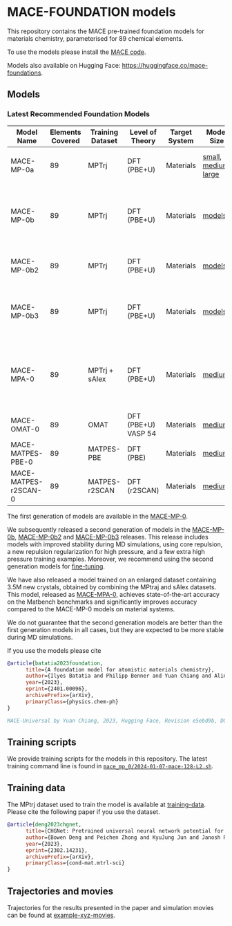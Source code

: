 # MACE-FOUNDATION models

This repository contains the MACE pre-trained foundation models for materials chemistry, parameterised for 89 chemical elements.

To use the models please install the [MACE code](https://github.com/ACEsuit/mace).

Models also available on Hugging Face: https://huggingface.co/mace-foundations.

## Models

### Latest Recommended Foundation Models

| Model Name        | Elements Covered | Training Dataset | Level of Theory       | Target System         | Model Size          | GitHub Release | Notes                                                | License |
|-------------------|------------------|------------------|-----------------------|----------------------|---------------------|----------------|-------------------------------------------------------|---------|
| MACE-MP-0a         | 89               | MPTrj            | DFT (PBE+U)           | Materials            | [small](https://github.com/ACEsuit/mace-mp/releases/download/mace_mp_0/2023-12-10-mace-128-L0_energy_epoch-249.model), [medium](https://github.com/ACEsuit/mace-mp/releases/download/mace_mp_0/2023-12-03-mace-128-L1_epoch-199.model), [large](https://github.com/ACEsuit/mace-mp/releases/download/mace_mp_0/2024-01-07-mace-128-L2_epoch-199.model)| >=v0.3.6       | Initial release of foundation model.                          | MIT |
| MACE-MP-0b        | 89               | MPTrj             | DFT (PBE+U)           | Materials            | [models](https://github.com/ACEsuit/mace-mp/releases/tag/mace_mp_0b)              | >=v0.3.10      | Improve pair repulsion and correct isolated atoms. | MIT |
| MACE-MP-0b2        | 89               | MPTrj             | DFT (PBE+U)           | Materials            | [models](https://github.com/ACEsuit/mace-mp/releases/tag/mace_mp_0b2)              | >=v0.3.9      | Improve stability at high pressure. | MIT |
| MACE-MP-0b3        | 89               | MPTrj             | DFT (PBE+U)           | Materials            | [models](https://github.com/ACEsuit/mace-mp/releases/tag/mace_mp_0b3)              | >=v0.3.9      | Fixed some phonons issues compared to b2. | MIT |
| MACE-MPA-0        | 89               | MPTrj + sAlex    | DFT (PBE+U)           | Materials            | [medium](https://github.com/ACEsuit/mace-mp/releases/download/mace_mpa_0/mace-mpa-0-medium.model)              | >=v0.3.10      | Improved accuracy for materials, improved high pressure stability. | MIT |
| MACE-OMAT-0        | 89               | OMAT         | DFT (PBE+U) VASP 54        | Materials    | [medium](https://github.com/ACEsuit/mace-mp/releases/download/mace_omat_0/mace-omat-0-medium.model) | >=v0.3.10       |     Excellent phonons.        | ASL |
| MACE-MATPES-PBE-0        | 89               | MATPES-PBE         | DFT (PBE)        | Materials    | [medium](https://github.com/ACEsuit/mace-foundations/releases/download/mace_matpes_0/MACE-matpes-pbe-omat-ft.model) | >=v0.3.10       | No +U correction.            | ASL |
| MACE-MATPES-r2SCAN-0        | 89               | MATPES-r2SCAN         | DFT (r2SCAN)        | Materials    | [medium](https://github.com/ACEsuit/mace-foundations/releases/download/mace_matpes_0/MACE-matpes-r2scan-omat-ft.model) | >=v0.3.10       |  Better functional for materials.           | ASL |


The first generation of models are available in the [MACE-MP-0](https://github.com/ACEsuit/mace-mp/releases/tag/mace_mp_0).

We subsequently released a second generation of models in the [MACE-MP-0b](https://github.com/ACEsuit/mace-mp/releases/tag/mace_mp_0b), [MACE-MP-0b2](https://github.com/ACEsuit/mace-mp/releases/tag/mace_mp_0b2) and [MACE-MP-0b3](https://github.com/ACEsuit/mace-mp/releases/tag/mace_mp_0b3) releases.
This release includes models with improved stability during MD simulations, using core repulsion, a new repulsion regularization for high pressure, and a few extra high pressure training examples. Moreover,
we recommend using the second generation models for [fine-tuning](https://mace-docs.readthedocs.io/en/latest/guide/finetuning.html).

We have also released a model trained on an enlarged dataset containing 3.5M new crystals, obtained by combining the MPtraj and sAlex datasets. This model, released as [MACE-MPA-0](https://github.com/ACEsuit/mace-mp/releases/tag/mace_mpa_0), achieves state-of-the-art accuracy on the Matbench benchmarks and significantly improves accuracy compared to the MACE-MP-0 models on material systems.

We do not guarantee that the second generation models are better than the first generation models in all cases, but they are expected to be more stable during MD simulations.

If you use the models please cite

```bib
@article{batatia2023foundation,
      title={A foundation model for atomistic materials chemistry},
      author={Ilyes Batatia and Philipp Benner and Yuan Chiang and Alin M. Elena and Dávid P. Kovács and Janosh Riebesell and Xavier R. Advincula and Mark Asta and William J. Baldwin and Noam Bernstein and Arghya Bhowmik and Samuel M. Blau and Vlad Cărare and James P. Darby and Sandip De and Flaviano Della Pia and Volker L. Deringer and Rokas Elijošius and Zakariya El-Machachi and Edvin Fako and Andrea C. Ferrari and Annalena Genreith-Schriever and Janine George and Rhys E. A. Goodall and Clare P. Grey and Shuang Han and Will Handley and Hendrik H. Heenen and Kersti Hermansson and Christian Holm and Jad Jaafar and Stephan Hofmann and Konstantin S. Jakob and Hyunwook Jung and Venkat Kapil and Aaron D. Kaplan and Nima Karimitari and Namu Kroupa and Jolla Kullgren and Matthew C. Kuner and Domantas Kuryla and Guoda Liepuoniute and Johannes T. Margraf and Ioan-Bogdan Magdău and Angelos Michaelides and J. Harry Moore and Aakash A. Naik and Samuel P. Niblett and Sam Walton Norwood and Niamh O'Neill and Christoph Ortner and Kristin A. Persson and Karsten Reuter and Andrew S. Rosen and Lars L. Schaaf and Christoph Schran and Eric Sivonxay and Tamás K. Stenczel and Viktor Svahn and Christopher Sutton and Cas van der Oord and Eszter Varga-Umbrich and Tejs Vegge and Martin Vondrák and Yangshuai Wang and William C. Witt and Fabian Zills and Gábor Csányi},
      year={2023},
      eprint={2401.00096},
      archivePrefix={arXiv},
      primaryClass={physics.chem-ph}
}

MACE-Universal by Yuan Chiang, 2023, Hugging Face, Revision e5ebd9b, DOI: 10.57967/hf/1202, URL: https://huggingface.co/cyrusyc/mace-universal
```

## Training scripts

We provide training scripts for the models in this repository. The latest training command line is found in [`mace_mp_0/2024-01-07-mace-128-L2.sh`](mace_mp_0/2024-01-07-mace-128-L2.sh).

## Training data

The MPtrj dataset used to train the model is available at [training-data](https://github.com/ACEsuit/mace-mp/releases/download/mace_mp_0/training_data.zip). Please cite the following paper if you use the dataset.

```bib
@article{deng2023chgnet,
      title={CHGNet: Pretrained universal neural network potential for charge-informed atomistic modeling},
      author={Bowen Deng and Peichen Zhong and KyuJung Jun and Janosh Riebesell and Kevin Han and Christopher J. Bartel and Gerbrand Ceder},
      year={2023},
      eprint={2302.14231},
      archivePrefix={arXiv},
      primaryClass={cond-mat.mtrl-sci}
}
```

## Trajectories and movies

Trajectories for the results presented in the paper and simulation movies can be found at [example-xyz-movies](https://drive.google.com/drive/folders/1141d1rI1rtwf9iSFv5r_g4XL_AvmjiK5).
